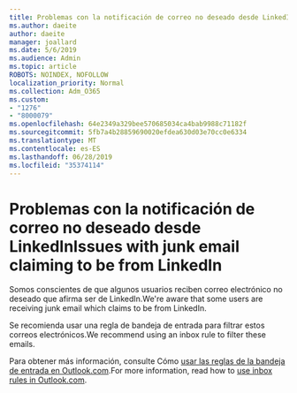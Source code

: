 ```yaml
---
title: Problemas con la notificación de correo no deseado desde LinkedIn
ms.author: daeite
author: daeite
manager: joallard
ms.date: 5/6/2019
ms.audience: Admin
ms.topic: article
ROBOTS: NOINDEX, NOFOLLOW
localization_priority: Normal
ms.collection: Adm_O365
ms.custom:
- "1276"
- "8000079"
ms.openlocfilehash: 64e2349a329bee570685034ca4bab9988c71182f
ms.sourcegitcommit: 5fb7a4b28859690020efdea630d03e70cc0e6334
ms.translationtype: MT
ms.contentlocale: es-ES
ms.lasthandoff: 06/28/2019
ms.locfileid: "35374114"
---
```

# <a name="issues-with-junk-email-claiming-to-be-from-linkedin"></a><span data-ttu-id="b40ae-102">Problemas con la notificación de correo no deseado desde LinkedIn</span><span class="sxs-lookup"><span data-stu-id="b40ae-102">Issues with junk email claiming to be from LinkedIn</span></span>

<span data-ttu-id="b40ae-103">Somos conscientes de que algunos usuarios reciben correo electrónico no deseado que afirma ser de LinkedIn.</span><span class="sxs-lookup"><span data-stu-id="b40ae-103">We're aware that some users are receiving junk email which claims to be from LinkedIn.</span></span>

<span data-ttu-id="b40ae-104">Se recomienda usar una regla de bandeja de entrada para filtrar estos correos electrónicos.</span><span class="sxs-lookup"><span data-stu-id="b40ae-104">We recommend using an inbox rule to filter these emails.</span></span>

<span data-ttu-id="b40ae-105">Para obtener más información, consulte Cómo [usar las reglas de la bandeja de entrada en Outlook.com](https://support.office.com/article/4b094371-a5d7-49bd-8b1b-4e4896a7cc5d).</span><span class="sxs-lookup"><span data-stu-id="b40ae-105">For more information, read how to [use inbox rules in Outlook.com](https://support.office.com/article/4b094371-a5d7-49bd-8b1b-4e4896a7cc5d).</span></span>